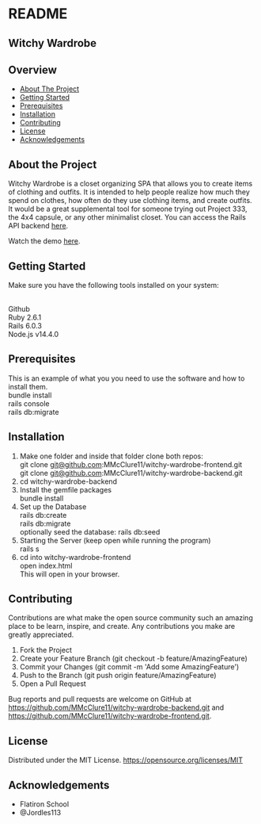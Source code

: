 # README

## Witchy Wardrobe

## Overview

- [About The Project](#about)
- [Getting Started](#starting)
- [Prerequisites](#prerequisites)
- [Installation](#installation)
- [Contributing](#contributing)
- [License](#license)
- [Acknowledgements](#acknowledgements)

## <a id="about">About the Project</a>

Witchy Wardrobe is a closet organizing SPA that allows you to create items of clothing and outfits. It is intended to help people realize how much they spend on clothes, how often do they use clothing items, and create outfits. It would be a great supplemental tool for someone trying out Project 333, the 4x4 capsule, or any other minimalist closet. You can access the Rails API backend <a href="https://github.com/MMcClure11/witchy-wardrobe-backend">here</a>.

Watch the demo <a href="https://youtu.be/aQnP3HquiLo">here</a>.

## <a id="starting">Getting Started</a>

Make sure you have the following tools installed on your system:

<br>
Github<br>
Ruby 2.6.1<br>
Rails 6.0.3<br>
Node.js v14.4.0<br>

## <a id="prerequisites">Prerequisites</a>

This is an example of what you you need to use the software and how to install them.
<br>
bundle install<br>
rails console<br>
rails db:migrate<br>

## <a id="installation">Installation</a>

1. Make one folder and inside that folder clone both repos:
  <br>git clone git@github.com:MMcClure11/witchy-wardrobe-frontend.git
  <br>git clone git@github.com:MMcClure11/witchy-wardrobe-backend.git
2. cd witchy-wardrobe-backend
3. Install the gemfile packages
  <br>bundle install
4. Set up the Database
  <br>  rails db:create
  <br> rails db:migrate
  <br> optionally seed the database: rails db:seed
5. Starting the Server (keep open while running the program)
  <br> rails s
6. cd into witchy-wardrobe-frontend
  <br> open index.html 
  <br>This will open in your browser.

## <a id="contributing">Contributing</a>

Contributions are what make the open source community such an amazing place to be learn, inspire, and create. Any contributions you make are greatly appreciated.

1. Fork the Project
2. Create your Feature Branch (git checkout -b feature/AmazingFeature)
3. Commit your Changes (git commit -m 'Add some AmazingFeature')
4. Push to the Branch (git push origin feature/AmazingFeature)
5. Open a Pull Request

Bug reports and pull requests are welcome on GitHub at https://github.com/MMcClure11/witchy-wardrobe-backend.git and https://github.com/MMcClure11/witchy-wardrobe-frontend.git.

## <a id="license">License</a>

Distributed under the MIT License. https://opensource.org/licenses/MIT

## <a id="acknowledgements">Acknowledgements</a>
- Flatiron School
- @Jordles113